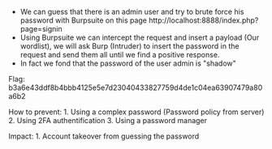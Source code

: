 - We can guess that there is an admin user and try to brute force his password with Burpsuite on this page http://localhost:8888/index.php?page=signin
- Using Burpsuite we can intercept the request and insert a payload (Our wordlist), we will ask Burp (Intruder) to insert the password in the request and send them all until we find a positive response.
- In fact we fond that the password of the user admin is "shadow"

Flag: b3a6e43ddf8b4bbb4125e5e7d23040433827759d4de1c04ea63907479a80a6b2

How to prevent:
    1. Using a complex password (Password policy from server)
    2. Using 2FA authentification
    3. Using a password manager

Impact:
    1. Account takeover from guessing the password